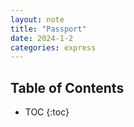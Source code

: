 ```yaml
---
layout: note
title: "Passport"
date: 2024-1-2
categories: express
---
```


## Table of Contents

- TOC
{:toc}
